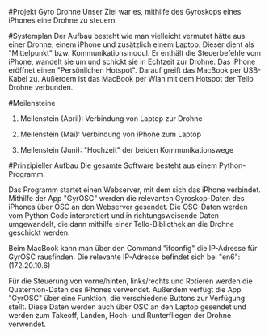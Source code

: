 #Projekt Gyro Drohne
Unser Ziel war es, mithilfe des Gyroskops eines iPhones eine Drohne zu steuern.

#Systemplan
Der Aufbau besteht wie man vielleicht vermutet hätte aus einer Drohne, einem iPhone und zusätzlich einem Laptop. Dieser dient als "Mittelpunkt" bzw. Kommunikationsmodul. Er enthält die Steuerbefehle vom iPhone, wandelt sie um und schickt sie in Echtzeit zur Drohne.
Das iPhone eröffnet einen "Persönlichen Hotspot". Darauf greift das MacBook per USB-Kabel zu. Außerdem ist das MacBook per Wlan mit dem Hotspot der Tello Drohne verbunden.

#Meilensteine
1. Meilenstein (April): Verbindung von Laptop zur Drohne

2. Meilenstein (Mai): Verbindung von iPhone zum Laptop

3. Meilenstein (Juni): "Hochzeit" der beiden Kommunikationswege

#Prinzipieller Aufbau
Die gesamte Software besteht aus einem Python-Programm.

Das Programm startet einen Webserver, mit dem sich das iPhone verbindet. Mithilfe der App "GyrOSC" werden die relevanten Gyroskop-Daten des iPhones über OSC an den Webserver gesendet. Die OSC-Daten werden vom Python Code interpretiert und in richtungsweisende Daten umgewandelt, die dann mithilfe einer Tello-Bibliothek an die Drohne geschickt werden.

Beim MacBook kann man über den Command "ifconfig" die IP-Adresse für GyrOSC rausfinden. Die relevante IP-Adresse befindet sich bei "en6": (172.20.10.6)

Für die Steuerung von vorne/hinten, links/rechts und Rotieren werden die Quaternion-Daten des iPhones verwendet. Außerdem verfügt die App "GyrOSC" über eine Funktion, die verschiedene Buttons zur Verfügung stellt. Diese Daten werden auch über OSC an den Laptop gesendet und werden zum Takeoff, Landen, Hoch- und Runterfliegen der Drohne verwendet.
